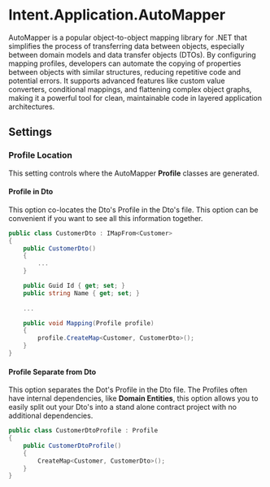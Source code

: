 ﻿# Intent.Application.AutoMapper

AutoMapper is a popular object-to-object mapping library for .NET that simplifies the process of transferring data between objects, especially between domain models and data transfer objects (DTOs). By configuring mapping profiles, developers can automate the copying of properties between objects with similar structures, reducing repetitive code and potential errors. It supports advanced features like custom value converters, conditional mappings, and flattening complex object graphs, making it a powerful tool for clean, maintainable code in layered application architectures.

## Settings

### Profile Location

This setting controls where the AutoMapper **Profile** classes are generated.

#### Profile in Dto

This option co-locates the Dto's Profile in the Dto's file. This option can be convenient if you want to see all this information together.

```csharp
public class CustomerDto : IMapFrom<Customer>
{
    public CustomerDto()
    {
        ...
    }

    public Guid Id { get; set; }
    public string Name { get; set; }
 
    ...

    public void Mapping(Profile profile)
    {
        profile.CreateMap<Customer, CustomerDto>();
    }
}
```

#### Profile Separate from Dto

This option separates the Dot's Profile in the Dto file. The Profiles often have internal dependencies, like **Domain Entities**, this option allows you to easily split out your Dto's into a stand alone contract project with no additional dependencies.

```csharp
public class CustomerDtoProfile : Profile
{
    public CustomerDtoProfile()
    {
        CreateMap<Customer, CustomerDto>();
    }
}
```
